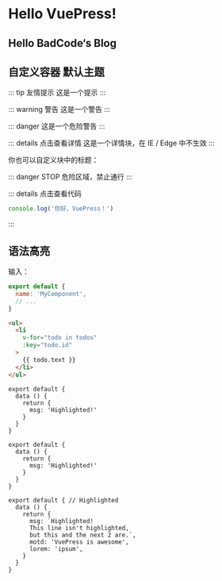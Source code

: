 # Hello VuePress!

## Hello BadCode‘s Blog

## 自定义容器 默认主题

::: tip 友情提示
这是一个提示
:::

::: warning 警告
这是一个警告
:::

::: danger
这是一个危险警告
:::

::: details 点击查看详情
这是一个详情块，在 IE / Edge 中不生效
:::


你也可以自定义块中的标题：

::: danger STOP
危险区域，禁止通行
:::

::: details 点击查看代码
```js
console.log('你好，VuePress！')
```
:::







## 语法高亮

输入：

~~~js
export default {
  name: 'MyComponent',
  // ...
}
~~~

```html
<ul>
  <li
    v-for="todo in todos"
    :key="todo.id"
  >
    {{ todo.text }}
  </li>
</ul>
```

```text
export default {
  data () {
    return {
      msg: 'Highlighted!'
    }
  }
}
```

```js{4}
export default {
  data () {
    return {
      msg: 'Highlighted!'
    }
  }
}
```

```js{1,4,6-7}
export default { // Highlighted
  data () {
    return {
      msg: `Highlighted!
      This line isn't highlighted,
      but this and the next 2 are.`,
      motd: 'VuePress is awesome',
      lorem: 'ipsum',
    }
  }
}
```